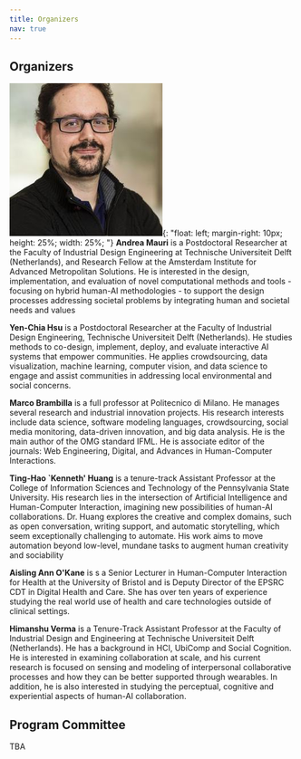 ```yaml
---
title: Organizers
nav: true
---
```


## Organizers

![image](/images/andrea.jpg){: "float: left; margin-right: 10px; height: 25%; width: 25%; "} **Andrea Mauri** is a Postdoctoral Researcher at the Faculty of Industrial Design Engineering at Technische Universiteit Delft (Netherlands), and Research Fellow at the Amsterdam Institute for Advanced Metropolitan Solutions. He is interested in the design, implementation, and evaluation of novel computational methods and tools - focusing on hybrid human-AI methodologies - to support the design processes addressing societal problems by integrating human and societal needs and values

**Yen-Chia Hsu** is a Postdoctoral Researcher at the Faculty of Industrial Design Engineering, Technische Universiteit Delft (Netherlands). He studies methods to co-design, implement, deploy, and evaluate interactive AI systems that empower communities. He applies crowdsourcing, data visualization, machine learning, computer vision, and data science to engage and assist communities in addressing local environmental and social concerns.

**Marco Brambilla** is a full professor at Politecnico di Milano. He manages several research and industrial innovation projects. His research interests include data science, software modeling languages, crowdsourcing, social media monitoring, data-driven innovation, and big data analysis. He is the main author of the OMG standard IFML. He is associate editor of the journals: Web Engineering, Digital, and Advances in Human-Computer Interactions. 

**Ting-Hao `Kenneth' Huang** is a tenure-track Assistant Professor at the College of Information Sciences and Technology of the Pennsylvania State University. His research lies in the intersection of Artificial Intelligence and Human-Computer Interaction, imagining new possibilities of human-AI collaborations. Dr. Huang explores the creative and complex domains, such as open conversation, writing support, and automatic storytelling, which seem exceptionally challenging to automate. His work aims to move automation beyond low-level, mundane tasks to augment human creativity and sociability

**Aisling Ann O'Kane** is s a Senior Lecturer in Human-Computer Interaction for Health at the University of Bristol and is Deputy Director of the EPSRC CDT in Digital Health and Care. She has over ten years of experience studying the real world use of health and care technologies outside of clinical settings.

**Himanshu Verma** is a Tenure-Track Assistant Professor at the Faculty of Industrial Design and Engineering at Technische Universiteit Delft (Netherlands). He has a background in HCI, UbiComp and Social Cognition. He is interested in examining collaboration at scale, and his current research is focused on sensing and modeling of interpersonal collaborative processes and how they can be better supported through wearables. In addition, he is also interested in studying the perceptual, cognitive and experiential aspects of human-AI collaboration.

## Program Committee

TBA